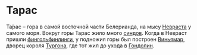 # Тарас

Та́рас – гора в самой восточной части Белерианда, на мысу
[Невраста](Невраст.md) у самого моря. Вокруг горы Тарас жило много
[синдов](Народы/синды.md). Когда в Невраст пришли
[фингольфинлинги](Народы/фингольфинлинги.md), у подножия горы был построен
[Виньямар](Виньямар.md), дворец короля [Тургона](Личности/Тургон.md), где тот
жил до ухода в [Гондолин](Гондолин.md).